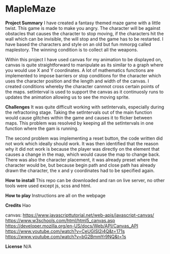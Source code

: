 # MapleMaze

**Project Summary**
I have created a fantasy themed maze game with a little twist. This game is made to make you angry. The character will be against obstacles that causes the character to stop moving, if the characters hit the wall which can be invisible, the will stop and the game has to be restarted.
I have based the characters and style on an old but fun mmorpg called maplestory.
The winning condition is to collect all the weapons.

Within this project I have used canvas for my animation to be displayed on, canvas is quite straightforward to manipulate as its similar to a graph where you would use X and Y coordinates. 
A lot of mathematics functions are implemented to impose barriers or stop conditions for the character which uses the character position and the length and width of the canvas. I created conditions whereby the character cannnot cross certain points of the maps.
setInterval is used to support the canvas as it continuosly runs to updates the animation allowing us to see the moving sprite.

**Challenges**
It was quite difficult working with setIntervals, especially during the refractoring stage. Taking the setIntervals out of the main function would cause glitches within the game and causes it to flicker between maps. This problem was resolved by keeping all the setIntervals in one function where the gam is running.

The second problem was implementing a reset button, the code written did not work which ideally should work. It was then identified that the reason why it did not work is because the player was directly on the element that causes a change in the map, which would cause the map to change back. There was also the character placement, it was already preset where the character would be, but because begin path and close path has already drawn the character, the x and y coordinates had to be specified again.


**How to install**
This repo can be downloaded and ran on live server, no other tools were used except js, scss and html.

**How to play**
Instructions are all on the webpage 


**Credits**
Hao

canvas: 
https://www.javascripttutorial.net/web-apis/javascript-canvas/
https://www.w3schools.com/html/html5_canvas.asp
https://developer.mozilla.org/en-US/docs/Web/API/Canvas_API
https://www.youtube.com/watch?v=CeUGlSl2i4Q&t=171s
https://www.youtube.com/watch?v=bG2BmmYr9NQ&t=1s



**License**
N/A
